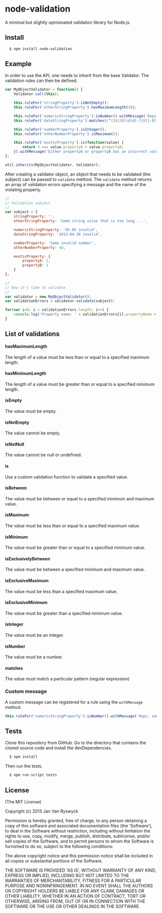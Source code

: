 # node-validation

A minimal but slightly opinionated validation library for Node.js.

## Install

``` bash
  $ npm install node-validation
```

## Example

In order to use the API, one needs to inherit from the base Validator. The validation rules can then be defined.

``` js
var MyObjectValidator = function() {
	Validator.call(this);

	this.ruleFor('stringProperty').isNotEmpty();
	this.ruleFor('otherStringProperty').hasMaximumLength(10);

	this.ruleFor('numericStringProperty').isNumber().withMessage('Oops, something is wrong ...');
	this.ruleFor('dateStringProperty').matches(/^(19|20)\d\d[-](0[1-9]|1[012])[-](0[1-9]|[12][0-9]|3[01])$/);

	this.ruleFor('numberProperty').isInteger();
	this.ruleFor('otherNumberProperty').isMaximum(5);

	this.ruleFor('exoticProperty').is(function(value) {
		return 3 === value.propertyA + value.propertyB;
	}).withMessage('Either propertyA or propertyB has an incorrect value.');
};

util.inherits(MyObjectValidator, Validator);
```

After creating a validator object, an object that needs to be validated (the subject) can be passed to `validate` method. 
The `validate` method returns an array of validation errors specifying a message and the name of the violating property.

``` js 
//
// Validation subject
//
var subject = {
	stringProperty: '',
	otherStringProperty: 'Some string value that is too long ...',

	numericStringProperty: '65.85 invalid',
	dateStringProperty: '2013-04-30 invalid',

	numberProperty: 'Some invalid number',
	otherNumberProperty: 48,

	exoticProperty: {
		propertyA: 1,
		propertyB: 1
	}
};

//
// Now it's time to validate
//
var validator = new MyObjectValidator();
var validationErrors = validator.validate(subject);

for(var i=0; i < validationErrors.length; i++) {
	console.log('Property name: ' + validationErrors[i].propertyName + ', Message: ' + validationErrors[i].message);
}
```

## List of validations

#### hasMaximumLength

The length of a value must be less than or equal to a specified maximum length.

#### hasMinimumLength

The length of a value must be greater than or equal to a specified minimum length.

#### isEmpty

The value must be empty.

#### isNotEmpty

The value cannot be empty.

#### isNotNull

The value cannot be null or undefined.

#### is

Use a custom validation function to validate a specified value.

#### isBetween

The value must be between or equal to a specified minimum and maximum value.

#### isMaximum

The value must be less than or equal to a specified maximum value.

#### isMinimum

The value must be greater than or equal to a specified minimum value.

#### isExclusivelyBetween

The value must be between a specified minimum and maximum value.

#### isExclusiveMaximum

The value must be less than a specified maximum value. 

#### isExclusiveMinimum

The value must be greater than a specified minimum value.

#### isInteger

The value must be an integer.

#### isNumber

The value must be a number.

#### matches

The value must match a particular pattern (regular expression)

### Custom message

A custom message can be registered for a rule using the `withMessage` method.

``` js 
this.ruleFor('numericStringProperty').isNumber().withMessage('Oops, something is wrong ...');
```

## Tests

Clone this repository from GitHub. Go to the directory that contains the cloned source code and install the devDependencies.

``` bash
  $ npm install
```

Then run the tests.

``` bash
  $ npm run-script tests
```

## License

(The MIT License)

Copyright (c) 2013 Jan Van Ryswyck

Permission is hereby granted, free of charge, to any person obtaining
a copy of this software and associated documentation files (the
'Software'), to deal in the Software without restriction, including
without limitation the rights to use, copy, modify, merge, publish,
distribute, sublicense, and/or sell copies of the Software, and to
permit persons to whom the Software is furnished to do so, subject to
the following conditions:

The above copyright notice and this permission notice shall be
included in all copies or substantial portions of the Software.

THE SOFTWARE IS PROVIDED 'AS IS', WITHOUT WARRANTY OF ANY KIND,
EXPRESS OR IMPLIED, INCLUDING BUT NOT LIMITED TO THE WARRANTIES OF
MERCHANTABILITY, FITNESS FOR A PARTICULAR PURPOSE AND NONINFRINGEMENT.
IN NO EVENT SHALL THE AUTHORS OR COPYRIGHT HOLDERS BE LIABLE FOR ANY
CLAIM, DAMAGES OR OTHER LIABILITY, WHETHER IN AN ACTION OF CONTRACT,
TORT OR OTHERWISE, ARISING FROM, OUT OF OR IN CONNECTION WITH THE
SOFTWARE OR THE USE OR OTHER DEALINGS IN THE SOFTWARE.